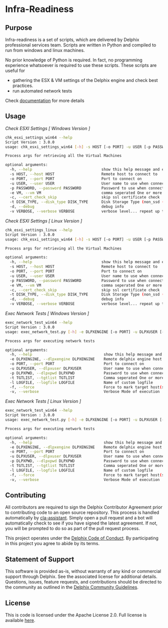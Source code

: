 # Infra-Readiness

## Purpose
Infra-readiness  is a set of scripts, which are delivered by Delphix professional services team. Scripts are written in Python and compiled to run from windows and linux machines.

No prior knowledge of Python is required. In fact, no programming experience whatsoever is required to use these scripts. These scripts are useful for
  - gathering the ESX & VM settings of the Delphix engine and check best practices.
  - run automated network tests

Check  [documentation](https://github.com/delphix/infra-readiness/wiki) for more details

## Usage

*Check ESXI Settings [ Windows Version ]*
```sh
chk_esxi_settings_win64 --help
Script Version : 3.0.0
usage: chk_esxi_settings_win64 [-h] -s HOST [-o PORT] -u USER [-p PASSWORD] -e VM -t DISK_TYPE [-c] [-v] [-d]

Process args for retrieving all the Virtual Machines

optional arguments:
  -h, --help                               show this help message and exit
  -s HOST, --host HOST                     Remote host to connect to
  -o PORT, --port PORT                     Port to connect on
  -u USER, --user USER                     User name to use when connecting to host
  -p PASSWORD, --password PASSWORD         Password to use when connecting to host
  -e VM, --vm VM                           comma seperated One or more Virtual Machines to report on
  -c, --cert_check_skip                    skip ssl certificate check
  -t DISK_TYPE, --disk_type DISK_TYPE      Disk Storage Type (non_ssd (default) | ssd
  -d, --debug                              debug info
  -v VERBOSE, --verbose VERBOSE            verbose level... repeat up to three times.
```

*Check ESXI Settings [ Linux Version ]*
```sh
chk_esxi_settings_linux --help
Script Version : 3.0.0
usage: chk_esxi_settings_win64 [-h] -s HOST [-o PORT] -u USER [-p PASSWORD] -e VM -t DISK_TYPE [-c] [-v] [-d]

Process args for retrieving all the Virtual Machines

optional arguments:
  -h, --help                               show this help message and exit
  -s HOST, --host HOST                     Remote host to connect to
  -o PORT, --port PORT                     Port to connect on
  -u USER, --user USER                     User name to use when connecting to host
  -p PASSWORD, --password PASSWORD         Password to use when connecting to host
  -e VM, --vm VM                           comma seperated One or more Virtual Machines to report on
  -c, --cert_check_skip                    skip ssl certificate check
  -t DISK_TYPE, --disk_type DISK_TYPE      Disk Storage Type (non_ssd (default) | ssd
  -d, --debug                              debug info
  -v VERBOSE, --verbose VERBOSE            verbose level... repeat up to three times.
```

*Exec Network Tests [ Windows Version ]*
```sh
exec_network_test_win64 --help
Script Version : 3.0.0
usage: exec_network_test.py [-h] -e DLPXENGINE [-o PORT] -u DLPXUSER [-p DLPXPWD] [-t TGTLIST] [-l LOGFILE] [-f] [-v]

Process args for executing network tests

optional arguments:
  -h, --help                                show this help message and exit
  -e DLPXENGINE, --dlpxengine DLPXENGINE    Remote delphix engine host to connect
  -o PORT, --port PORT                      Port to connect on 
  -u DLPXUSER, --dlpxuser DLPXUSER          User name to use when connecting to delphix engine
  -p DLPXPWD, --dlpxpwd DLPXPWD             Password to use when connecting to host
  -t TGTLIST, --tgtlist TGTLIST             Comma seperated One or more Target Hosts to conduct network test
  -l LOGFILE, --logfile LOGFILE             Name of custom logfile
  -f, --force                               Force to mark target host(s) healthy for test
  -v, --verbose                             Verbose Mode of execution
```

*Exec Network Tests [ Linux Version ]*
```sh
exec_network_test_win64 --help
Script Version : 3.0.0
usage: exec_network_test.py [-h] -e DLPXENGINE [-o PORT] -u DLPXUSER [-p DLPXPWD] [-t TGTLIST] [-l LOGFILE] [-f] [-v]

Process args for executing network tests

optional arguments:
  -h, --help                                show this help message and exit
  -e DLPXENGINE, --dlpxengine DLPXENGINE    Remote delphix engine host to connect
  -o PORT, --port PORT                      Port to connect on 
  -u DLPXUSER, --dlpxuser DLPXUSER          User name to use when connecting to delphix engine
  -p DLPXPWD, --dlpxpwd DLPXPWD             Password to use when connecting to host
  -t TGTLIST, --tgtlist TGTLIST             Comma seperated One or more Target Hosts to conduct network test
  -l LOGFILE, --logfile LOGFILE             Name of custom logfile
  -f, --force                               Force to mark target host(s) healthy for test
  -v, --verbose                             Verbose Mode of execution
```

## Contributing

All contributors are required to sign the Delphix Contributor Agreement prior to contributing code to an open source
repository. This process is handled automatically by [cla-assistant](https://cla-assistant.io/). Simply open a pull
request and a bot will automatically check to see if you have signed the latest agreement. If not, you will be prompted
to do so as part of the pull request process.

This project operates under the [Delphix Code of Conduct](https://delphix.github.io/code-of-conduct.html). By
participating in this project you agree to abide by its terms.

## Statement of Support

This software is provided as-is, without warranty of any kind or commercial support through Delphix. See the associated
license for additional details. Questions, issues, feature requests, and contributions should be directed to the
community as outlined in the [Delphix Community Guidelines](https://delphix.github.io/community-guidelines.html).

## License

This is code is licensed under the Apache License 2.0. Full license is available [here](./LICENSE).
